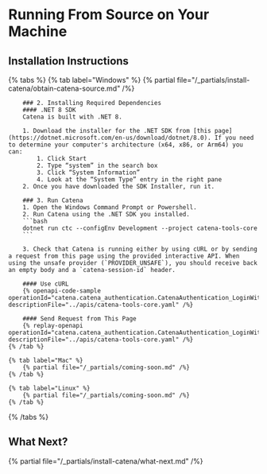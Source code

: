 # Running From Source on Your Machine

## Installation Instructions
{% tabs %}
    {% tab label="Windows" %}
        {% partial file="/_partials/install-catena/obtain-catena-source.md" /%}

        ### 2. Installing Required Dependencies
        #### .NET 8 SDK
        Catena is built with .NET 8.

        1. Download the installer for the .NET SDK from [this page](https://dotnet.microsoft.com/en-us/download/dotnet/8.0). If you need to determine your computer's architecture (x64, x86, or Arm64) you can:
            1. Click Start
            2. Type “system” in the search box
            3. Click “System Information”
            4. Look at the “System Type” entry in the right pane
        2. Once you have downloaded the SDK Installer, run it.

        ### 3. Run Catena
        1. Open the Windows Command Prompt or Powershell.
        2. Run Catena using the .NET SDK you installed.
        ```bash
        dotnet run ctc --configEnv Development --project catena-tools-core
        ```

        3. Check that Catena is running either by using cURL or by sending a request from this page using the provided interactive API. When using the unsafe provider (`PROVIDER_UNSAFE`), you should receive back an empty body and a `catena-session-id` header.

        #### Use cURL
        {% openapi-code-sample operationId="catena.catena_authentication.CatenaAuthentication_LoginWithProvider" descriptionFile="../apis/catena-tools-core.yaml" /%}

        #### Send Request from This Page
        {% replay-openapi operationId="catena.catena_authentication.CatenaAuthentication_LoginWithProvider" descriptionFile="../apis/catena-tools-core.yaml" /%}
    {% /tab %}

    {% tab label="Mac" %}
        {% partial file="/_partials/coming-soon.md" /%}
    {% /tab %}

    {% tab label="Linux" %}
        {% partial file="/_partials/coming-soon.md" /%}
    {% /tab %}
{% /tabs %}

## What Next?
{% partial file="/_partials/install-catena/what-next.md" /%}